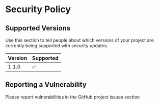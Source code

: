 # Security Policy

## Supported Versions

Use this section to tell people about which versions of your project are currently being supported with security updates.

| Version | Supported          |
| ------- | ------------------ |
| 1.1.0   | :white_check_mark: |

## Reporting a Vulnerability

Please report vulnerabilities in the GitHub project issues section
